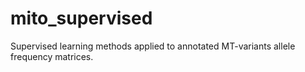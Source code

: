 # mito_supervised
Supervised learning methods applied to annotated MT-variants allele frequency matrices.

